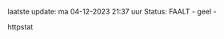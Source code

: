 laatste update: 
ma 04-12-2023 21:37   uur 
Status: FAALT - geel - 
<div class="service Y">httpstat</div>